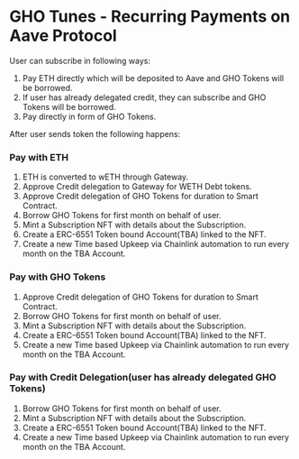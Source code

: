 <!-- @format -->

# GHO Tunes - Recurring Payments on Aave Protocol

User can subscribe in following ways:

1. Pay ETH directly which will be deposited to Aave and GHO Tokens will be borrowed.
2. If user has already delegated credit, they can subscribe and GHO Tokens will be borrowed.
3. Pay directly in form of GHO Tokens.

After user sends token the following happens:

### Pay with ETH

1. ETH is converted to wETH through Gateway.
2. Approve Credit delegation to Gateway for WETH Debt tokens.
3. Approve Credit delegation of GHO Tokens for duration to Smart Contract.
4. Borrow GHO Tokens for first month on behalf of user.
5. Mint a Subscription NFT with details about the Subscription.
6. Create a ERC-6551 Token bound Account(TBA) linked to the NFT.
7. Create a new Time based Upkeep via Chainlink automation to run every month on the TBA Account.

### Pay with GHO Tokens

1. Approve Credit delegation of GHO Tokens for duration to Smart Contract.
2. Borrow GHO Tokens for first month on behalf of user.
3. Mint a Subscription NFT with details about the Subscription.
4. Create a ERC-6551 Token bound Account(TBA) linked to the NFT.
5. Create a new Time based Upkeep via Chainlink automation to run every month on the TBA Account.

### Pay with Credit Delegation(user has already delegated GHO Tokens)

1. Borrow GHO Tokens for first month on behalf of user.
2. Mint a Subscription NFT with details about the Subscription.
3. Create a ERC-6551 Token bound Account(TBA) linked to the NFT.
4. Create a new Time based Upkeep via Chainlink automation to run every month on the TBA Account.
